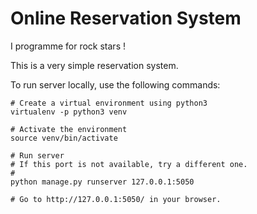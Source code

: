 # Online Reservation System

I programme for rock stars !

This is a very simple reservation system.

To run server locally, use the following commands:

```
# Create a virtual environment using python3
virtualenv -p python3 venv

# Activate the environment
source venv/bin/activate

# Run server
# If this port is not available, try a different one.
#
python manage.py runserver 127.0.0.1:5050

# Go to http://127.0.0.1:5050/ in your browser.
```

